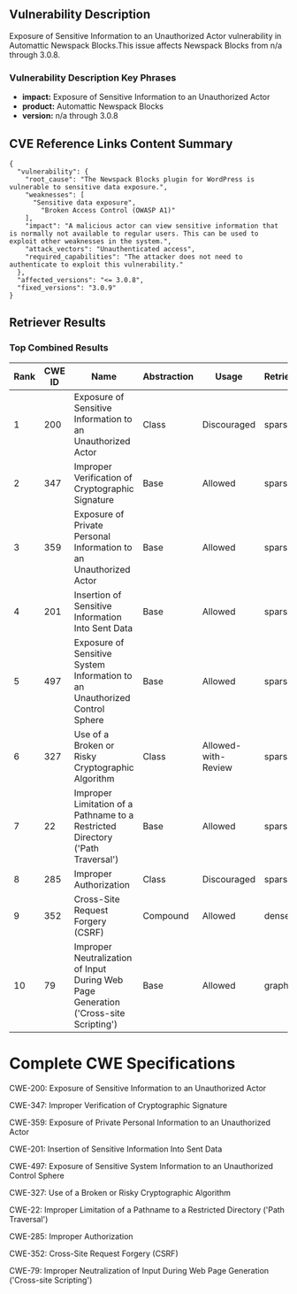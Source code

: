 ## Vulnerability Description
Exposure of Sensitive Information to an Unauthorized Actor vulnerability in Automattic Newspack Blocks.This issue affects Newspack Blocks from n/a through 3.0.8.

### Vulnerability Description Key Phrases
- **impact:** Exposure of Sensitive Information to an Unauthorized Actor
- **product:** Automattic Newspack Blocks
- **version:** n/a through 3.0.8

## CVE Reference Links Content Summary
```
{
  "vulnerability": {
    "root_cause": "The Newspack Blocks plugin for WordPress is vulnerable to sensitive data exposure.",
    "weaknesses": [
      "Sensitive data exposure",
        "Broken Access Control (OWASP A1)"
    ],
    "impact": "A malicious actor can view sensitive information that is normally not available to regular users. This can be used to exploit other weaknesses in the system.",
    "attack_vectors": "Unauthenticated access",
    "required_capabilities": "The attacker does not need to authenticate to exploit this vulnerability."
  },
  "affected_versions": "<= 3.0.8",
  "fixed_versions": "3.0.9"
}
```

## Retriever Results

### Top Combined Results

| Rank | CWE ID | Name | Abstraction | Usage  | Retrievers | Individual Scores |
|------|--------|------|-------------|-------|------------|-------------------|
| 1 | 200 | Exposure of Sensitive Information to an Unauthorized Actor | Class | Discouraged | sparse | 0.048 |
| 2 | 347 | Improper Verification of Cryptographic Signature | Base | Allowed | sparse | 0.045 |
| 3 | 359 | Exposure of Private Personal Information to an Unauthorized Actor | Base | Allowed | sparse | 0.044 |
| 4 | 201 | Insertion of Sensitive Information Into Sent Data | Base | Allowed | sparse | 0.044 |
| 5 | 497 | Exposure of Sensitive System Information to an Unauthorized Control Sphere | Base | Allowed | sparse | 0.042 |
| 6 | 327 | Use of a Broken or Risky Cryptographic Algorithm | Class | Allowed-with-Review | sparse | 0.042 |
| 7 | 22 | Improper Limitation of a Pathname to a Restricted Directory ('Path Traversal') | Base | Allowed | sparse | 0.042 |
| 8 | 285 | Improper Authorization | Class | Discouraged | sparse | 0.041 |
| 9 | 352 | Cross-Site Request Forgery (CSRF) | Compound | Allowed | dense | 0.558 |
| 10 | 79 | Improper Neutralization of Input During Web Page Generation ('Cross-site Scripting') | Base | Allowed | graph | 0.002 |



# Complete CWE Specifications

CWE-200: Exposure of Sensitive Information to an Unauthorized Actor

CWE-347: Improper Verification of Cryptographic Signature

CWE-359: Exposure of Private Personal Information to an Unauthorized Actor

CWE-201: Insertion of Sensitive Information Into Sent Data

CWE-497: Exposure of Sensitive System Information to an Unauthorized Control Sphere

CWE-327: Use of a Broken or Risky Cryptographic Algorithm

CWE-22: Improper Limitation of a Pathname to a Restricted Directory ('Path Traversal')

CWE-285: Improper Authorization

CWE-352: Cross-Site Request Forgery (CSRF)

CWE-79: Improper Neutralization of Input During Web Page Generation ('Cross-site Scripting')